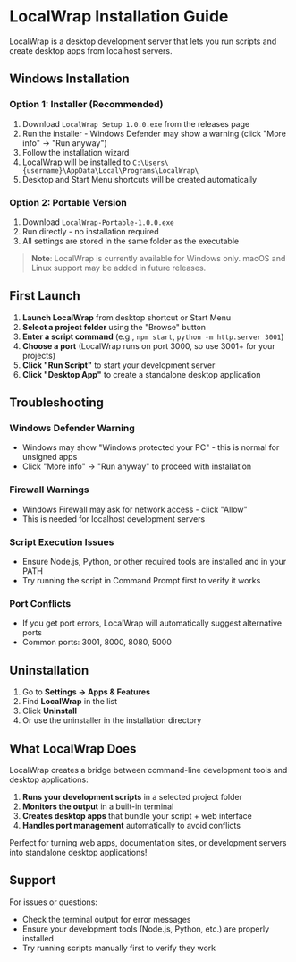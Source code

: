 # LocalWrap Installation Guide

LocalWrap is a desktop development server that lets you run scripts and create desktop apps from localhost servers.

## Windows Installation

### Option 1: Installer (Recommended)
1. Download `LocalWrap Setup 1.0.0.exe` from the releases page
2. Run the installer - Windows Defender may show a warning (click "More info" → "Run anyway")
3. Follow the installation wizard
4. LocalWrap will be installed to `C:\Users\{username}\AppData\Local\Programs\LocalWrap\`
5. Desktop and Start Menu shortcuts will be created automatically

### Option 2: Portable Version
1. Download `LocalWrap-Portable-1.0.0.exe` 
2. Run directly - no installation required
3. All settings are stored in the same folder as the executable

> **Note**: LocalWrap is currently available for Windows only. macOS and Linux support may be added in future releases.

## First Launch

1. **Launch LocalWrap** from desktop shortcut or Start Menu
2. **Select a project folder** using the "Browse" button
3. **Enter a script command** (e.g., `npm start`, `python -m http.server 3001`)
4. **Choose a port** (LocalWrap runs on port 3000, so use 3001+ for your projects)
5. **Click "Run Script"** to start your development server
6. **Click "Desktop App"** to create a standalone desktop application

## Troubleshooting

### Windows Defender Warning
- Windows may show "Windows protected your PC" - this is normal for unsigned apps
- Click "More info" → "Run anyway" to proceed with installation

### Firewall Warnings
- Windows Firewall may ask for network access - click "Allow" 
- This is needed for localhost development servers

### Script Execution Issues
- Ensure Node.js, Python, or other required tools are installed and in your PATH
- Try running the script in Command Prompt first to verify it works

### Port Conflicts
- If you get port errors, LocalWrap will automatically suggest alternative ports
- Common ports: 3001, 8000, 8080, 5000

## Uninstallation

1. Go to **Settings → Apps & Features**
2. Find **LocalWrap** in the list
3. Click **Uninstall**
4. Or use the uninstaller in the installation directory

## What LocalWrap Does

LocalWrap creates a bridge between command-line development tools and desktop applications:

1. **Runs your development scripts** in a selected project folder
2. **Monitors the output** in a built-in terminal
3. **Creates desktop apps** that bundle your script + web interface
4. **Handles port management** automatically to avoid conflicts

Perfect for turning web apps, documentation sites, or development servers into standalone desktop applications!

## Support

For issues or questions:
- Check the terminal output for error messages
- Ensure your development tools (Node.js, Python, etc.) are properly installed
- Try running scripts manually first to verify they work